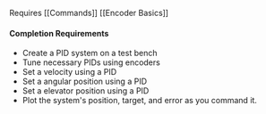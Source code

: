 Requires 
[[Commands]]
[[Encoder Basics]]

#### Completion Requirements
- Create a PID system on a test bench
- Tune necessary PIDs using encoders
- Set a velocity using a PID
- Set a angular position using a PID
- Set a elevator position using a PID
- Plot the system's position, target, and error as you command it.